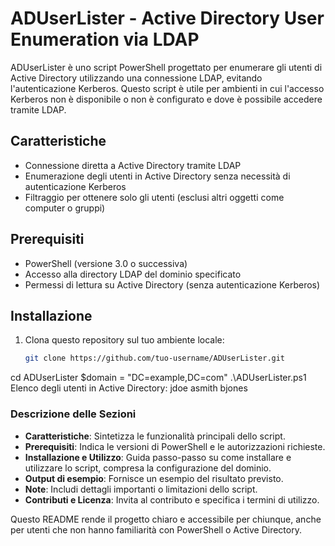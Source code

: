 # ADUserLister - Active Directory User Enumeration via LDAP

ADUserLister è uno script PowerShell progettato per enumerare gli utenti di Active Directory utilizzando una connessione LDAP, evitando l'autenticazione Kerberos. Questo script è utile per ambienti in cui l'accesso Kerberos non è disponibile o non è configurato e dove è possibile accedere tramite LDAP.

## Caratteristiche

- Connessione diretta a Active Directory tramite LDAP
- Enumerazione degli utenti in Active Directory senza necessità di autenticazione Kerberos
- Filtraggio per ottenere solo gli utenti (esclusi altri oggetti come computer o gruppi)

## Prerequisiti

- PowerShell (versione 3.0 o successiva)
- Accesso alla directory LDAP del dominio specificato
- Permessi di lettura su Active Directory (senza autenticazione Kerberos)

## Installazione

1. Clona questo repository sul tuo ambiente locale:
   ```bash
   git clone https://github.com/tuo-username/ADUserLister.git
cd ADUserLister
$domain = "DC=example,DC=com"
.\ADUserLister.ps1
Elenco degli utenti in Active Directory:
jdoe
asmith
bjones

### Descrizione delle Sezioni

- **Caratteristiche**: Sintetizza le funzionalità principali dello script.
- **Prerequisiti**: Indica le versioni di PowerShell e le autorizzazioni richieste.
- **Installazione e Utilizzo**: Guida passo-passo su come installare e utilizzare lo script, compresa la configurazione del dominio.
- **Output di esempio**: Fornisce un esempio del risultato previsto.
- **Note**: Includi dettagli importanti o limitazioni dello script.
- **Contributi e Licenza**: Invita al contributo e specifica i termini di utilizzo.

Questo README rende il progetto chiaro e accessibile per chiunque, anche per utenti che non hanno familiarità con PowerShell o Active Directory.
